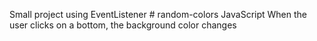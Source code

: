 Small project using EventListener # random-colors
JavaScript 
When the user clicks on a bottom, the background color changes 
